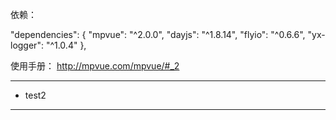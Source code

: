 依赖：

"dependencies": {
  "mpvue": "^2.0.0",
  "dayjs": "^1.8.14",
  "flyio": "^0.6.6",
  "yx-logger": "^1.0.4"
},


使用手册：
http://mpvue.com/mpvue/#_2

---
* test2
---

